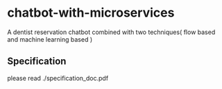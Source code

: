 # chatbot-with-microservices
 A dentist reservation chatbot combined with two techniques( flow based and machine learning based ) 

## Specification
please read ./specification_doc.pdf
